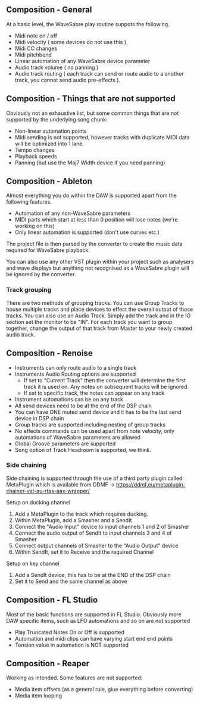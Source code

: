 ## Composition - General

At a basic level, the WaveSabre play routine suppots the following.

- Midi note on / off
- Midi velocity ( some devices do not use this )
- Midi CC changes
- Midi pitchbend
- Linear automation of any WaveSabre device parameter
- Audio track volume ( no panning )
- Audio track routing ( each track can send or route audio to a another track, you cannot send audio pre-effects ).

## Composition - Things that are not supported

Obviously not an exhaustive list, but some common things that are not supported by the underlying song chunk:

- Non-linear automation points
- Midi sending is not supported, however tracks with duplicate MIDI data will be optimized into 1 lane.
- Tempo changes
- Playback speeds
- Panning (but use the Maj7 Width device if you need panning)


## Composition - Ableton

Almost everything you do within the DAW is supported apart from the following features.

- Automation of any non-WaveSabre parameters
- MIDI parts which start at less than 0 position will lose notes (we're working on this)
- Only linear automation is supported (don't use curves etc.)

The project file is then parsed by the converter to create the music data required for WaveSabre playback.

You can also use any other VST plugin within your project such as analysers and wave displays but anything not recognised as a WaveSabre plugin will be ignored by the converter.

### Track grouping

There are two methods of grouping tracks. You can use Group Tracks to house multiple tracks and place devices to effect the overall output of those tracks. You can also use an Audio Track. Simply add the track and in the IO section set the monitor to be "IN". For each track you want to group together, change the output of that track from Master to your newly created audio track.

## Composition - Renoise

- Instruments can only route audio to a single track
- Instruments Audio Routing options are supported
  - If set to "Current Track" then the converter will determine the first track it is used on.  Any notes on subsequent tracks will be ignored.
  - If set to specific track, the notes can appear on any track
- Instrument automations can be on any track
- All send devices need to be at the end of the DSP chain
- You can have ONE muted send device and it has to be the last send device in DSP chain
- Group tracks are supported including nesting of group tracks
- No effects commands can be used apart from note velocity, only automations of WaveSabre parameters are allowed
- Global Groove parameters are supported
- Song option of Track Headroom is supported, we think.

### Side chaining

Side chaining is supported through the use of a third party plugin called MetaPlugin which is available from DDMF -> https://ddmf.eu/metaplugin-chainer-vst-au-rtas-aax-wrapper/

Setup on ducking channel

1. Add a MetaPlugin to the track which requires ducking.
2. Within MetaPlugin, add a Smasher and a SendIt
3. Connect the "Audio Input" device to input channels 1 and 2 of Smasher
4. Connect the audio output of SendIt to input channels 3 and 4 of Smasher
5. Connect output channels of Smasher to the "Audio Output" device
6. Within SendIt, set it to Receive and the required Channel

Setup on key channel

1. Add a SendIt device, this has to be at the END of the DSP chain
2. Set it to Send and the same channel as above

## Composition - FL Studio

Most of the basic functions are supported in FL Studio. Obviously more DAW specific items, such as LFO automations and so on are not supported

- Play Truncated Notes On or Off is supported
- Automation and midi clips can have varying start end end points
- Tension value in automation is NOT supported

## Composition - Reaper

Working as intended. Some features are not supported:

- Media item offsets (as a general rule, glue everything before converting)
- Media item looping


